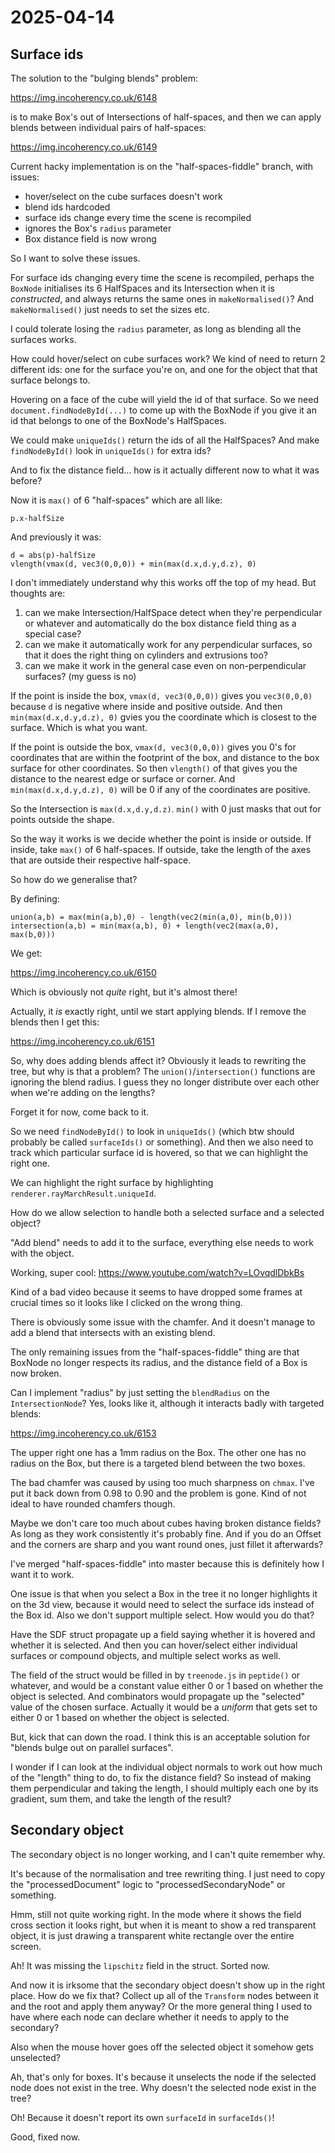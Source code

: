# 2025-04-14

## Surface ids

The solution to the "bulging blends" problem:

https://img.incoherency.co.uk/6148

is to make Box's out of Intersections of half-spaces, and then we can apply blends between
individual pairs of half-spaces:

https://img.incoherency.co.uk/6149

Current hacky implementation is on the "half-spaces-fiddle" branch, with issues:

 * hover/select on the cube surfaces doesn't work
 * blend ids hardcoded
 * surface ids change every time the scene is recompiled
 * ignores the Box's `radius` parameter
 * Box distance field is now wrong

So I want to solve these issues.

For surface ids changing every time the scene is recompiled, perhaps the `BoxNode` initialises
its 6 HalfSpaces and its Intersection when it is *constructed*, and always returns the same
ones in `makeNormalised()`? And `makeNormalised()` just needs to set the sizes etc.

I could tolerate losing the `radius` parameter, as long as blending all the surfaces works.

How could hover/select on cube surfaces work? We kind of need to return 2 different ids:
one for the surface you're on, and one for the object that that surface belongs to.

Hovering on a face of the cube will yield the id of that surface. So we need
`document.findNodeById(...)` to come up with the BoxNode if you give it an id that belongs
to one of the BoxNode's HalfSpaces.

We could make `uniqueIds()` return the ids of all the HalfSpaces? And make `findNodeById()`
look in `uniqueIds()` for extra ids?

And to fix the distance field... how is it actually different now to what it was before?

Now it is `max()` of 6 "half-spaces" which are all like:

    p.x-halfSize

And previously it was:

    d = abs(p)-halfSize
    vlength(vmax(d, vec3(0,0,0)) + min(max(d.x,d.y,d.z), 0)

I don't immediately understand why this works off the top of my head. But thoughts are:

1. can we make Intersection/HalfSpace detect when they're perpendicular or whatever and automatically do the box distance field thing as a special case?
2. can we make it automatically work for any perpendicular surfaces, so that it does the right thing on cylinders and extrusions too?
3. can we make it work in the general case even on non-perpendicular surfaces? (my guess is no)

If the point is inside the box, `vmax(d, vec3(0,0,0))` gives you `vec3(0,0,0)` because `d` is
negative where inside and positive outside. And then `min(max(d.x,d.y,d.z), 0)` gvies you
the coordinate which is closest to the surface. Which is what you want.

If the point is outside the box, `vmax(d, vec3(0,0,0))` gives you 0's for coordinates
that are within the footprint of the box, and distance to the box surface for other
coordinates. So then `vlength()` of that gives you the distance to the nearest edge or
surface or corner. And `min(max(d.x,d.y,d.z), 0)` will be 0 if any of the coordinates are
positive.

So the Intersection is `max(d.x,d.y,d.z)`. `min()` with 0 just masks that out for
points outside the shape.

So the way it works is we decide whether the point is inside or outside. If inside,
take `max()` of 6 half-spaces. If outside, take the length of the axes that are outside
their respective half-space.

So how do we generalise that?

By defining:

    union(a,b) = max(min(a,b),0) - length(vec2(min(a,0), min(b,0)))
    intersection(a,b) = min(max(a,b), 0) + length(vec2(max(a,0), max(b,0)))

We get:

https://img.incoherency.co.uk/6150

Which is obviously not *quite* right, but it's almost there!

Actually, it *is* exactly right, until we start applying blends. If I remove the blends
then I get this:

https://img.incoherency.co.uk/6151

So, why does adding blends affect it? Obviously it leads to rewriting the tree, but why
is that a problem? The `union()`/`intersection()` functions are ignoring the blend radius.
I guess they no longer distribute over each other when we're adding on the lengths?

Forget it for now, come back to it.

So we need `findNodeById()` to look in `uniqueIds()` (which btw should probably be called
`surfaceIds()` or something). And then we also need to track which particular surface id
is hovered, so that we can highlight the right one.

We can highlight the right surface by highlighting `renderer.rayMarchResult.uniqueId`.

How do we allow selection to handle both a selected surface and a selected object?

"Add blend" needs to add it to the surface, everything else needs to work with the object.

Working, super cool: https://www.youtube.com/watch?v=LOvqdlDbkBs

Kind of a bad video because it seems to have dropped some frames at crucial times so it
looks like I clicked on the wrong thing.

There is obviously some issue with the chamfer. And it doesn't manage to add a blend that
intersects with an existing blend.

The only remaining issues from the "half-spaces-fiddle" thing are that BoxNode no longer
respects its radius, and the distance field of a Box is now broken.

Can I implement "radius" by just setting the `blendRadius` on the `IntersectionNode`?
Yes, looks like it, although it interacts badly with targeted blends:

https://img.incoherency.co.uk/6153

The upper right one has a 1mm radius on the Box. The other one has no radius on the Box,
but there is a targeted blend between the two boxes.

The bad chamfer was caused by using too much sharpness on `chmax`. I've put it back down
from 0.98 to 0.90 and the problem is gone. Kind of not ideal to have rounded chamfers
though.

Maybe we don't care too much about cubes having broken distance fields? As long as they
work consistently it's probably fine. And if you do an Offset and the corners are sharp and
you want round ones, just fillet it afterwards?

I've merged "half-spaces-fiddle" into master because this is definitely how I want it to
work.

One issue is that when you select a Box in the tree it no longer highlights it on the
3d view, because it would need to select the surface ids instead of the Box id. Also
we don't support multiple select. How would you do that?

Have the SDF struct propagate up a field saying whether it is hovered and whether it is
selected. And then you can hover/select either individual surfaces or compound objects, and
multiple select works as well.

The field of the struct would be filled in by `treenode.js` in `peptide()` or whatever,
and would be a constant value either 0 or 1 based on whether the object is selected.
And combinators would propagate up the "selected" value of the chosen surface.
Actually it would be a *uniform* that gets set to either 0 or 1 based on whether the object
is selected.

But, kick that can down the road. I think this is an acceptable solution for "blends bulge out
on parallel surfaces".

I wonder if I can look at the individual object normals to work out how much of the "length"
thing to do, to fix the distance field? So instead of making them perpendicular and taking
the length, I should multiply each one by its gradient, sum them, and take the length of
the result?

## Secondary object

The secondary object is no longer working, and I can't quite remember why.

It's because of the normalisation and tree rewriting thing. I just need to copy the
"processedDocument" logic to "processedSecondaryNode" or something.

Hmm, still not quite working right. In the mode where it shows the field cross section it looks
right, but when it is meant to show a red transparent object, it is just drawing a transparent
white rectangle over the entire screen.

Ah! It was missing the `lipschitz` field in the struct. Sorted now.

And now it is irksome that the secondary object doesn't show up in the right place.
How do we fix that? Collect up all of the `Transform` nodes between it and the root
and apply them anyway? Or the more general thing I used to have where each node can
declare whether it needs to apply to the secondary?

Also when the mouse hover goes off the selected object it somehow gets unselected?

Ah, that's only for boxes. It's because it unselects the node if the selected node
does not exist in the tree. Why doesn't the selected node exist in the tree?

Oh! Because it doesn't report its own `surfaceId` in `surfaceIds()`!

Good, fixed now.
